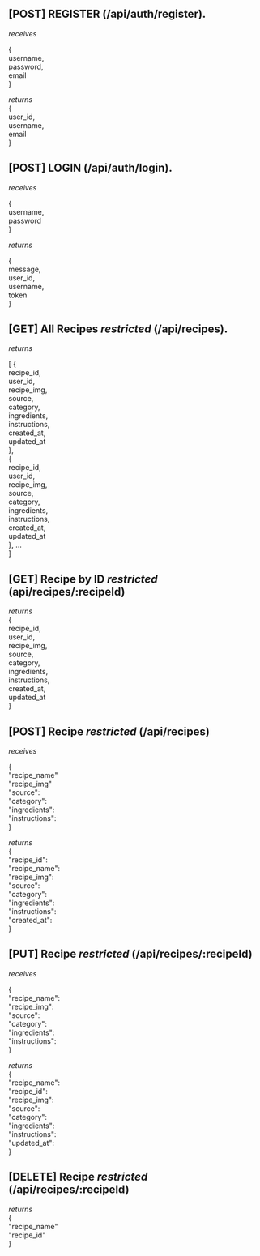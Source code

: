 [POST] REGISTER (/api/auth/register). 
---------------------

*receives*    

{  
  username,  
  password,  
  email  
}   

*returns*    
{   
  user_id,  
  username,  
  email   
}

[POST] LOGIN (/api/auth/login). 
---------------------

*receives*  

{  
  username,  
  password  
}

*returns*    
  
{  
  message,  
  user_id,  
  username,  
  token  
}   

[GET] All Recipes *restricted* (/api/recipes). 
---------------------

*returns*    

[
    {  
       recipe_id,  
       user_id,  
       recipe_img,  
       source,  
       category,  
       ingredients,  
       instructions,  
       created_at,  
       updated_at   
    },  
    {  
       recipe_id,  
       user_id,  
       recipe_img,  
       source,  
       category,  
       ingredients,  
       instructions,  
       created_at,  
       updated_at  
    },
    ...    
]   

  
[GET] Recipe by ID *restricted* (api/recipes/:recipeId)   
---------------------

*returns*    
 {  
   recipe_id,  
   user_id,  
   recipe_img,  
   source,  
   category,  
   ingredients,  
   instructions,  
   created_at,  
   updated_at   
 }

[POST] Recipe *restricted* (/api/recipes)
---------------------

*receives*  
 
{  
    "recipe_name"  
    "recipe_img"  
    "source":  
    "category":   
    "ingredients":   
    "instructions":  
}

*returns*    
{  
    "recipe_id":  
    "recipe_name":  
    "recipe_img":   
    "source":  
    "category":   
    "ingredients":   
    "instructions":  
    "created_at":  
}

[PUT] Recipe *restricted* (/api/recipes/:recipeId)
---------------------

*receives*  

{  
    "recipe_name":  
    "recipe_img":  
    "source":  
    "category":   
    "ingredients":   
    "instructions":  
}

*returns*    
{  
   "recipe_name":  
    "recipe_id":  
    "recipe_img":   
    "source":  
    "category":   
    "ingredients":   
    "instructions":   
    "updated_at":   
}


[DELETE] Recipe *restricted* (/api/recipes/:recipeId)
---------------------

*returns*    
{  
  "recipe_name"       
  "recipe_id"     
}
